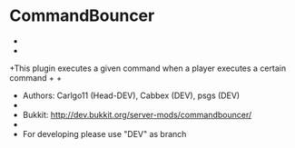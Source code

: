 CommandBouncer
==============
+
+
+This plugin executes a given command when a player executes a certain command
+
+
+ Authors: Carlgo11 (Head-DEV), Cabbex (DEV), psgs (DEV)
+ 
+ Bukkit: http://dev.bukkit.org/server-mods/commandbouncer/
+
+ For developing please use "DEV" as branch
